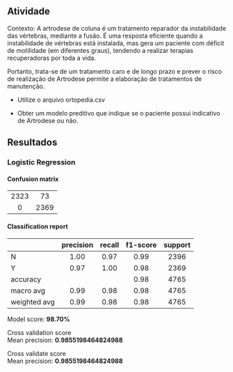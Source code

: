 ## Atividade

Contexto: A artrodese de coluna é um tratamento reparador da instabilidade das vértebras, mediante a fusão. É uma resposta eficiente quando a instabilidade de vértebras está instalada, mas gera um paciente com déficit de motilidade (em diferentes graus), tendendo a realizar terapias recuperadoras por toda a vida.

Portanto, trata-se de um tratamento caro e de longo prazo e prever o risco de realização de Artrodese permite a elaboração de tratamentos de manutenção.

- Utilize o arquivo ortopedia.csv

- Obter um modelo preditivo que indique se o paciente possui indicativo de Artrodese ou não.

## Resultados

### Logistic Regression

#### Confusion matrix
|  |  |
| :---: | :---: |
| 2323 | 73 |
| 0 | 2369 |

#### Classification report
|  | precision | recall | f1-score | support |
| :--- | :---: | :---: | :---: | :---: |
| N | 1.00 | 0.97 | 0.99 | 2396 |
| Y |  0.97 | 1.00 | 0.98 | 2369 |
| accuracy |  |  | 0.98 | 4765 |
| macro avg | 0.99 | 0.98 | 0.98 | 4765 |
| weighted avg | 0.99 | 0.98 | 0.98 | 4765 |

Model score: **98.70%**

Cross validation score  
Mean precision: **0.9855198464824988**

Cross validate score  
Mean precision: **0.9855198464824988**